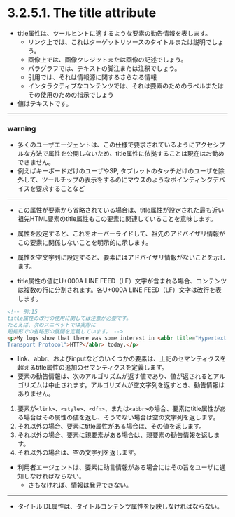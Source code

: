# 3.2.5.1. The title attribute

- title属性は、ツールヒントに適するような要素の勧告情報を表します。
    - リンク上では、これはターゲットリソースのタイトルまたは説明でしょう。
    - 画像上では、画像クレジットまたは画像の記述でしょう。
    - パラグラフでは、テキストの脚注または注釈でしょう。
    - 引用では、それは情報源に関するさらなる情報
    - インタラクティブなコンテンツでは、それは要素のためのラベルまたはその使用のための指示でしょう
- 値はテキストです。

***
### warning
- 多くのユーザエージェントは、この仕様で要求されているようにアクセシブルな方法で属性を公開しないため、title属性に依拠することは現在はお勧めできません。
- 例えばキーボードだけのユーザやSP, タブレットのタッチだけのユーザを除外して、ツールチップの表示をするのにマウスのようなポインティングデバイスを要求することなど
***

- この属性が要素から省略されている場合は、title属性が設定された最も近い祖先HTML要素のtitle属性もこの要素に関連していることを意味します。
- 属性を設定すると、これをオーバーライドして、祖先のアドバイザリ情報がこの要素に関係しないことを明示的に示します。
- 属性を空文字列に設定すると、要素にはアドバイザリ情報がないことを示します。

- title属性の値にU+000A LINE FEED（LF）文字が含まれる場合、コンテンツは複数の行に分割されます。各U+000A LINE FEED（LF）文字は改行を表します。

```html
<!-- 例:15
title属性の改行の使用に関しては注意が必要です。
たとえば、次のスニペットでは実際に
短縮形での省略形の展開を定義しています。 -->
<p>My logs show that there was some interest in <abbr title="Hypertext
Transport Protocol">HTTP</abbr> today.</p>
```


- link、abbr、およびinputなどのいくつかの要素は、上記のセマンティクスを超えるtitle属性の追加のセマンティクスを定義します。
- 要素の勧告情報は、次のアルゴリズムが返す値であり、値が返されるとアルゴリズムは中止されます。アルゴリズムが空文字列を返すとき、勧告情報はありません。

1. 要素が`<link>`、`<style>`、`<dfn>`、または`<abbr>`の場合、要素にtitle属性がある場合はその属性の値を返し、そうでない場合は空の文字列を返します。
2. それ以外の場合、要素にtitle属性がある場合は、その値を返します。
3. それ以外の場合、要素に親要素がある場合は、親要素の勧告情報を返します。
4. それ以外の場合は、空の文字列を返します。

- 利用者エージェントは、要素に助言情報がある場合にはその旨をユーザに通知しなければならない。
    - さもなければ、情報は発見できない。

***

- タイトルIDL属性は、タイトルコンテンツ属性を反映しなければならない。
